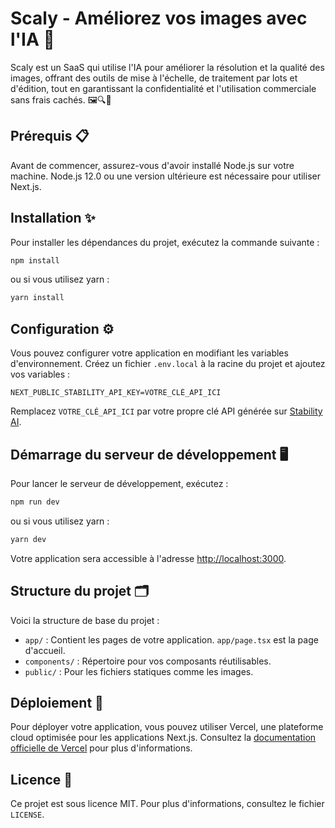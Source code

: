 # Scaly - Améliorez vos images avec l'IA 🚀

Scaly est un SaaS qui utilise l'IA pour améliorer la résolution et la qualité des images, offrant des outils de mise à l'échelle, de traitement par lots et d'édition, tout en garantissant la confidentialité et l'utilisation commerciale sans frais cachés. 🖼️🔍🔐

## Prérequis 📋

Avant de commencer, assurez-vous d'avoir installé Node.js sur votre machine. Node.js 12.0 ou une version ultérieure est nécessaire pour utiliser Next.js.

## Installation ✨

Pour installer les dépendances du projet, exécutez la commande suivante :

```bash
npm install
```

ou si vous utilisez yarn :

```bash
yarn install
```

## Configuration ⚙️

Vous pouvez configurer votre application en modifiant les variables d'environnement. Créez un fichier `.env.local` à la racine du projet et ajoutez vos variables :

```plaintext
NEXT_PUBLIC_STABILITY_API_KEY=VOTRE_CLÉ_API_ICI
```

Remplacez `VOTRE_CLÉ_API_ICI` par votre propre clé API générée sur [Stability AI](https://platform.stability.ai/account/keys).

## Démarrage du serveur de développement 🖥️

Pour lancer le serveur de développement, exécutez :

```bash
npm run dev
```

ou si vous utilisez yarn :

```bash
yarn dev
```

Votre application sera accessible à l'adresse [http://localhost:3000](http://localhost:3000).

## Structure du projet 🗂️

Voici la structure de base du projet :

- `app/` : Contient les pages de votre application. `app/page.tsx` est la page d'accueil.
- `components/` : Répertoire pour vos composants réutilisables.
- `public/` : Pour les fichiers statiques comme les images.

## Déploiement 🚀

Pour déployer votre application, vous pouvez utiliser Vercel, une plateforme cloud optimisée pour les applications Next.js. Consultez la [documentation officielle de Vercel](https://vercel.com/docs) pour plus d'informations.

## Licence 📜

Ce projet est sous licence MIT. Pour plus d'informations, consultez le fichier `LICENSE`.
